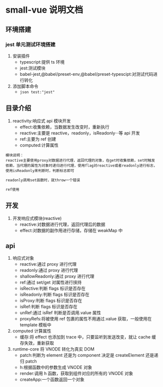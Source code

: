 # small-vue 说明文档

## 环境搭建

### jest 单元测试环境搭建

1. 安装插件
   - typescript:提供 ts 环境
   - jest:测试模块
   - babel-jest,@babel/preset-env,@babel/preset-typescipt:对测试代码进行转化
2. 添加脚本命令
   - `json test:"jest"`

## 目录介绍

1. reactivity:响应式 api 模块开发
   - effect:收集依赖，当数据发生改变时，重新执行
   - reactive:主要是 reactive，readonly，isReadonly···等 api 开发
   - ref:主要为 ref 创建
   - computed:计算属性

```
模块说明：
reactive主要使用proxy对数据进行代理，返回代理的对象，在get时收集依赖，set时触发依赖，当代理的属性为对象时递归进行代理，使用flag对reactive或者readonly进行标志，使用isReadonly来判断时，判断标志即可

readonly调用set函数时，就throw一个错误

ref使用

```

## 开发

1. 开发响应式模块(reactive)
   - reactive:对数据进行代理，返回代理后的数据
   - effect:对数据的副作用进行存储，存储在 weakMap 中

## api

1. 响应式对象
   - reactive:通过 proxy 进行代理
   - readonly:通过 proxy 进行代理
   - shallowReadonly:通过 proxy 进行代理
   - ref:通过 set/get 对属性进行挟持
   - isRective:判断 flags 标识是否存在
   - isReadonly:判断 flags 标识是否存在
   - isProxy:判断 flags 标识是否存在
   - isRef:判断 flags 标识是否存在
   - unRef:通过 isRef 判断是否调用.value 属性
   - proxyRefs:将被使用 ref 包裹的属性不用通过.value 获取，一般使用在 template 模板中
2. computed 计算属性
   - 缓存:将 effect 也添加到 trace 中，只要监听到发送改变，就让 cache 缓存失效，重新获取
3. runtime-core 将 VNODE 转化为真实 DOM
   - patch:判断为 element 还是为 component 决定是 createElement 还是递归 patch
   - h:根据函数中的参数生成 VNODE 对象
   - render:调用 h 函数，获取到组件对应的所有的 VNODE 对象
   - createApp:一个函数返回一个对象
   

